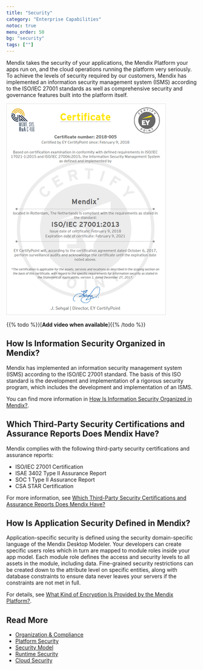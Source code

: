 ```yaml
---
title: "Security"
category: "Enterprise Capabilities"
notoc: true
menu_order: 50
bg: "security"
tags: [""]
---
```


Mendix takes the security of your applications, the Mendix Platform your apps run on, and the cloud operations running the platform very seriously.  To achieve the levels of security required by our customers, Mendix has implemented an information security management system (ISMS) according to the ISO/IEC 27001 standards as well as comprehensive security and governance features built into the platform itself.

![](attachments/certificate1.png)

{{% todo %}}[**Add video when available**]{{% /todo %}}

## How Is Information Security Organized in Mendix?

Mendix has implemented an information security management system (ISMS) according to the ISO/IEC 27001 standard. The basis of this ISO standard is the development and implementation of a rigorous security program, which includes the development and implementation of an ISMS. 

You can find more information in [How Is Information Security Organized in Mendix?](organization-compliance#security-organized).

## Which Third-Party Security Certifications and Assurance Reports Does Mendix Have?

Mendix complies with the following third-party security certifications and assurance reports:

* ISO/IEC 27001 Certification
* ISAE 3402 Type II Assurance Report
* SOC 1 Type II Assurance Report
* CSA STAR Certification

For more information, see [Which Third-Party Security Certifications and Assurance Reports Does Mendix Have?](organization-compliance#security-certifications)

## How Is Application Security Defined in Mendix?

Application-specific security is defined using the security domain-specific language of the Mendix Desktop Modeler. Your developers can create specific users roles which in turn are mapped to module roles inside your app model. Each module role defines the access and security levels to all assets in the module, including data. Fine-grained security restrictions can be created down to the attribute level on specific entities, along with database constraints to ensure data never leaves your servers if the constraints are not met in full.

For details, see [What Kind of Encryption Is Provided by the Mendix Platform?](platform-security#encryption).

## Read More

* [Organization & Compliance](organization-compliance)
* [Platform Security](platform-security)
* [Security Model](security-model)
* [Runtime Security](runtime-security)
* [Cloud Security](cloud-security)
